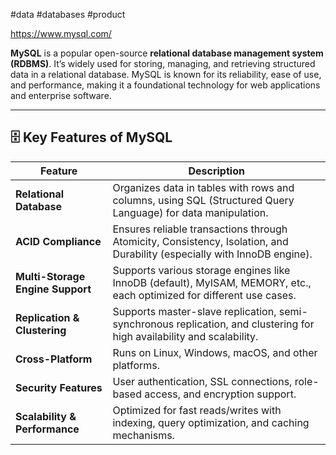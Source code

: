#data #databases #product 

https://www.mysql.com/

**MySQL** is a popular open-source **relational database management system (RDBMS)**. It’s widely used for storing, managing, and retrieving structured data in a relational database. MySQL is known for its reliability, ease of use, and performance, making it a foundational technology for web applications and enterprise software.

---

## 🗄️ **Key Features of MySQL**

| Feature                          | Description                                                                                                              |
| -------------------------------- | ------------------------------------------------------------------------------------------------------------------------ |
| **Relational Database**          | Organizes data in tables with rows and columns, using SQL (Structured Query Language) for data manipulation.             |
| **ACID Compliance**              | Ensures reliable transactions through Atomicity, Consistency, Isolation, and Durability (especially with InnoDB engine). |
| **Multi-Storage Engine Support** | Supports various storage engines like InnoDB (default), MyISAM, MEMORY, etc., each optimized for different use cases.    |
| **Replication & Clustering**     | Supports master-slave replication, semi-synchronous replication, and clustering for high availability and scalability.   |
| **Cross-Platform**               | Runs on Linux, Windows, macOS, and other platforms.                                                                      |
| **Security Features**            | User authentication, SSL connections, role-based access, and encryption support.                                         |
| **Scalability & Performance**    | Optimized for fast reads/writes with indexing, query optimization, and caching mechanisms.                               |